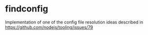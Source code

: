 # findconfig

Implementation of one of the config file resolution ideas described in https://github.com/nodejs/tooling/issues/79
